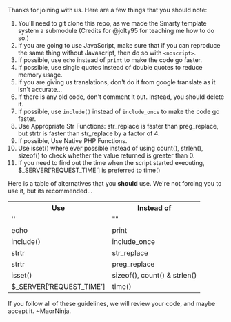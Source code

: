 Thanks for joining with us. Here are a few things that you should note:

1. You'll need to git clone this repo, as we made the Smarty template system a submodule (Credits for @jolty95 for teaching me how to do so.)
2. If you are going to use JavaScript, make sure that if you can reproduce the same thing without Javascript, then do so with `<noscript>`.
3. If possible, use `echo` instead of `print` to make the code go faster.
4. If possible, use single quotes instead of double quotes to reduce memory usage.
5. If you are giving us translations, don't do it from google translate as it isn't accurate...
6. If there is any old code, don't comment it out. Instead, you should delete it.
7. If possible, use `include()` instead of `include_once` to make the code go faster.
9. Use Appropriate Str Functions: str_replace is faster than preg_replace, but strtr is faster than str_replace by a factor of 4.
10. If possible, Use Native PHP Functions.
11. Use isset() where ever possible instead of using count(), strlen(), sizeof() to check whether the value returned is greater than 0.
12. If you need to find out the time when the script started executing, $_SERVER[’REQUEST_TIME’] is preferred to time()

Here is a table of alternatives that you **should** use. We're not forcing you to use it, but its recommended...

<table>
<tr><th>Use</th><th>Instead of</th></tr>
<tr><td>''</td><td>""</td></tr>
<tr><td>echo</td><td>print</td></tr>
<tr><td>include()</td><td>include_once</td></tr>
<tr><td>strtr</td><td>str_replace</td></tr>
<tr><td>strtr</td><td>preg_replace</td></tr>
<tr><td>isset()</td><td>sizeof(), count() & strlen()</td></tr>
<tr><td>$_SERVER[’REQUEST_TIME’]</td><td>time()</td></tr>
</table>

If you follow all of these guidelines, we will review your code, and maybe accept it.
~MaorNinja.
